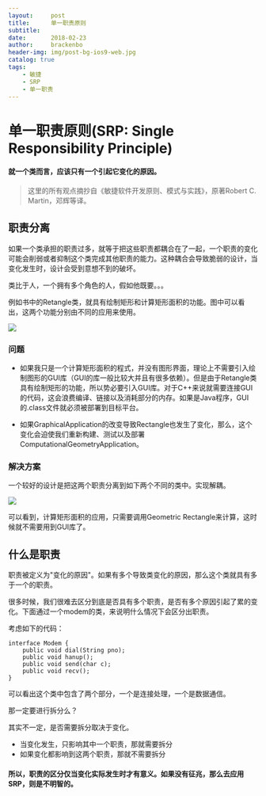 ```yaml
---
layout:     post
title:      单一职责原则
subtitle:
date:       2018-02-23
author:     brackenbo
header-img: img/post-bg-ios9-web.jpg
catalog: true
tags:
    - 敏捷
    - SRP
    - 单一职责
---
```


# 单一职责原则(SRP: Single Responsibility Principle)

#### 就一个类而言，应该只有一个引起它变化的原因。

> 这里的所有观点摘抄自《敏捷软件开发原则、模式与实践》，原著Robert C. Martin，邓辉等译。

## 职责分离

如果一个类承担的职责过多，就等于把这些职责都耦合在了一起，一个职责的变化可能会削弱或者抑制这个类完成其他职责的能力。这种耦合会导致脆弱的设计，当变化发生时，设计会受到意想不到的破坏。

类比于人，一个拥有多个角色的人，假如他既要。。。

例如书中的Retangle类，就具有绘制矩形和计算矩形面积的功能。图中可以看出，这两个功能分别由不同的应用来使用。

![](http://p4lcx04rb.bkt.clouddn.com/Screen%20Shot%202018-02-23%20at%202.49.13%20PM.png)

### 问题

* 如果我只是一个计算矩形面积的程式，并没有图形界面，理论上不需要引入绘制图形的GUI库（GUI的库一般比较大并且有很多依赖）。但是由于Retangle类具有绘制矩形的功能，所以势必要引入GUI库。对于C++来说就需要连接GUI的代码，这会浪费编译、链接以及消耗部分的内存。如果是Java程序，GUI的.class文件就必须被部署到目标平台。

* 如果GraphicalApplication的改变导致Rectangle也发生了变化，那么，这个变化会迫使我们重新构建、测试以及部署ComputationalGeometryApplication。

### 解决方案

一个较好的设计是把这两个职责分离到如下两个不同的类中。实现解耦。

![](http://p4lcx04rb.bkt.clouddn.com/Screen%20Shot%202018-02-23%20at%202.56.01%20PM.png)

可以看到，计算矩形面积的应用，只需要调用Geometric Rectangle来计算，这时候就不需要用到GUI库了。

## 什么是职责

职责被定义为"变化的原因"。如果有多个导致类变化的原因，那么这个类就具有多于一个的职责。

很多时候，我们很难去区分到底是否具有多个职责，是否有多个原因引起了累的变化。下面通过一个modem的类，来说明什么情况下会区分出职责。

考虑如下的代码：

    interface Modem {
        public void dial(String pno);
        public void hanup();
        public void send(char c);
        public void recv();
    }
    
可以看出这个类中包含了两个部分，一个是连接处理，一个是数据通信。

那一定要进行拆分么？

其实不一定，是否需要拆分取决于变化。

* 当变化发生，只影响其中一个职责，那就需要拆分
* 如果变化都影响到这两个职责，那就不需要拆分

#### 所以，职责的区分仅当变化实际发生时才有意义。如果没有征兆，那么去应用SRP，则是不明智的。

